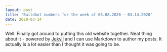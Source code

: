```yaml
---
layout: post
title: "Buildbot numbers for the week of 03.08.2020 – 03.14.2020"
date: 2020-03-14
---
```


Well. Finally got around to putting this old website together. Neat thing about it - powered by [Jekyll](http://jekyllrb.com) and I can use Markdown to author my posts. It actually is a lot easier than I thought it was going to be.
